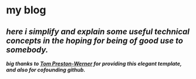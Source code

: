 # my blog
## *here i simplify and explain some useful technical concepts in the hoping for being of good use to somebody.*  
  
**_big thanks to [Tom Preston-Werner](https://github.com/mojombo) for providing this elegant template, and also for cofounding github._**
